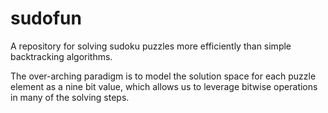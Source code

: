 # sudofun
A repository for solving sudoku puzzles more efficiently than simple backtracking algorithms.

The over-arching paradigm is to model the solution space for each puzzle element as a nine bit value, which allows us to leverage bitwise operations in many of the solving steps.